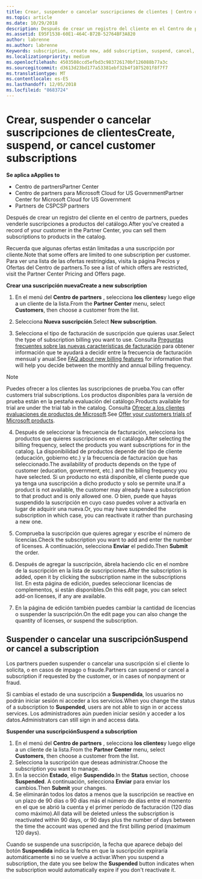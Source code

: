 ```yaml
---
title: Crear, suspender o cancelar suscripciones de clientes | Centro de partners
ms.topic: article
ms.date: 10/29/2018
description: Después de crear un registro del cliente en el Centro de partners, puedes venderle suscripciones a los productos del catálogo.
ms.assetid: E95F1538-60E1-464C-B72B-52764BF3A820
author: labrenne
ms.author: labrenne
Keywords: subscription, create new, add subscription, suspend, cancel,
ms.localizationpriority: medium
ms.openlocfilehash: 4503508ccd5efbd3c983726170bf126088b77a3c
ms.sourcegitcommit: d3613d23bd177a53381ebf32b4f1075201f8f7f7
ms.translationtype: MT
ms.contentlocale: es-ES
ms.lasthandoff: 12/05/2018
ms.locfileid: "8683724"
---
```

# <a name="create-suspend-or-cancel-customer-subscriptions"></a><span data-ttu-id="34b18-103">Crear, suspender o cancelar suscripciones de clientes</span><span class="sxs-lookup"><span data-stu-id="34b18-103">Create, suspend, or cancel customer subscriptions</span></span>

**<span data-ttu-id="34b18-104">Se aplica a</span><span class="sxs-lookup"><span data-stu-id="34b18-104">Applies to</span></span>**

-  <span data-ttu-id="34b18-105">Centro de partners</span><span class="sxs-lookup"><span data-stu-id="34b18-105">Partner Center</span></span>
-  <span data-ttu-id="34b18-106">Centro de partners para Microsoft Cloud for US Government</span><span class="sxs-lookup"><span data-stu-id="34b18-106">Partner Center for Microsoft Cloud for US Government</span></span>
-  <span data-ttu-id="34b18-107">Partners de CSP</span><span class="sxs-lookup"><span data-stu-id="34b18-107">CSP partners</span></span>

<span data-ttu-id="34b18-108">Después de crear un registro del cliente en el centro de partners, puedes venderle suscripciones a productos del catálogo.</span><span class="sxs-lookup"><span data-stu-id="34b18-108">After you've created a record of your customer in the Partner Center, you can sell them subscriptions to products in the catalog.</span></span>

<span data-ttu-id="34b18-109">Recuerda que algunas ofertas están limitadas a una suscripción por cliente.</span><span class="sxs-lookup"><span data-stu-id="34b18-109">Note that some offers are limited to one subscription per customer.</span></span> <span data-ttu-id="34b18-110">Para ver una lista de las ofertas restringidas, visita la página Precios y Ofertas del Centro de partners.</span><span class="sxs-lookup"><span data-stu-id="34b18-110">To see a list of which offers are restricted, visit the Partner Center Pricing and Offers page.</span></span> 


**<span data-ttu-id="34b18-111">Crear una suscripción nueva</span><span class="sxs-lookup"><span data-stu-id="34b18-111">Create a new subscription</span></span>**

1.  <span data-ttu-id="34b18-112">En el menú del **Centro de partners** , selecciona **los clientes**y luego elige a un cliente de la lista.</span><span class="sxs-lookup"><span data-stu-id="34b18-112">From the **Partner Center** menu, select **Customers**, then choose a customer from the list.</span></span>

2.  <span data-ttu-id="34b18-113">Selecciona **Nueva suscripción**.</span><span class="sxs-lookup"><span data-stu-id="34b18-113">Select **New subscription**.</span></span>

3.  <span data-ttu-id="34b18-114">Selecciona el tipo de facturación de suscripción que quieras usar.</span><span class="sxs-lookup"><span data-stu-id="34b18-114">Select the type of subscription billing you want to use.</span></span>  <span data-ttu-id="34b18-115">Consulta [Preguntas frecuentes sobre las nuevas características de facturación](faq-about-new-billing-features.md) para obtener información que te ayudará a decidir entre la frecuencia de facturación mensual y anual.</span><span class="sxs-lookup"><span data-stu-id="34b18-115">See [FAQ about new billing features](faq-about-new-billing-features.md) for information that will help you decide between the monthly and annual billing frequency.</span></span>
 
 >[!Note]
 ><span data-ttu-id="34b18-116">Puedes ofrecer a los clientes las suscripciones de prueba.</span><span class="sxs-lookup"><span data-stu-id="34b18-116">You can offer customers trial subscriptions.</span></span> <span data-ttu-id="34b18-117">Los productos disponibles para la versión de prueba están en la pestaña evaluación del catálogo.</span><span class="sxs-lookup"><span data-stu-id="34b18-117">Products available for trial are under the trial tab in the catalog.</span></span> <span data-ttu-id="34b18-118">Consulta [Ofrecer a los clientes evaluaciones de productos de Microsoft](offer-your-customers-trials-of-microsoft-products.md).</span><span class="sxs-lookup"><span data-stu-id="34b18-118">See [Offer your customers trials of Microsoft products](offer-your-customers-trials-of-microsoft-products.md).</span></span>

 
4. <span data-ttu-id="34b18-119">Después de seleccionar la frecuencia de facturación, selecciona los productos que quieres suscripciones en el catálogo.</span><span class="sxs-lookup"><span data-stu-id="34b18-119">After selecting the billing frequency, select the products you want subscriptions for in the catalog.</span></span> <span data-ttu-id="34b18-120">La disponibilidad de productos depende del tipo de cliente (educación, gobierno etc.) y la frecuencia de facturación que has seleccionado.</span><span class="sxs-lookup"><span data-stu-id="34b18-120">The availability of products depends on the type of customer (education, government, etc.) and the billing frequency you have selected.</span></span> <span data-ttu-id="34b18-121">Si un producto no está disponible, el cliente puede que ya tenga una suscripción a dicho producto y solo se permite una.</span><span class="sxs-lookup"><span data-stu-id="34b18-121">If a product is not available, the customer may already have a subscription to that product and is only allowed one.</span></span> <span data-ttu-id="34b18-122">O bien, puede que hayas suspendido la suscripción en cuyo caso puedes volver a activarla en lugar de adquirir una nueva.</span><span class="sxs-lookup"><span data-stu-id="34b18-122">Or, you may have suspended the subscription in which case, you can reactivate it rather than purchasing a new one.</span></span>

5. <span data-ttu-id="34b18-123">Comprueba la suscripción que quieres agregar y escribe el número de licencias.</span><span class="sxs-lookup"><span data-stu-id="34b18-123">Check the subscription you want to add and enter the number of licenses.</span></span> <span data-ttu-id="34b18-124">A continuación, selecciona **Enviar** el pedido.</span><span class="sxs-lookup"><span data-stu-id="34b18-124">Then **Submit** the order.</span></span>

6.  <span data-ttu-id="34b18-125">Después de agregar la suscripción, ábrela haciendo clic en el nombre de la suscripción en la lista de suscripciones.</span><span class="sxs-lookup"><span data-stu-id="34b18-125">After the subscription is added, open it by clicking the subscription name in the subscriptions list.</span></span> <span data-ttu-id="34b18-126">En esta página de edición, puedes seleccionar licencias de complementos, si están disponibles.</span><span class="sxs-lookup"><span data-stu-id="34b18-126">On this edit page, you can select add-on licenses, if any are available.</span></span>

7.  <span data-ttu-id="34b18-127">En la página de edición también puedes cambiar la cantidad de licencias o suspender la suscripción.</span><span class="sxs-lookup"><span data-stu-id="34b18-127">On the edit page you can also change the quantity of licenses, or suspend the subscription.</span></span>

## <a name="suspend-or-cancel-a-subscription"></a><span data-ttu-id="34b18-128">Suspender o cancelar una suscripción</span><span class="sxs-lookup"><span data-stu-id="34b18-128">Suspend or cancel a subscription</span></span>

<span data-ttu-id="34b18-129">Los partners pueden suspender o cancelar una suscripción si el cliente lo solicita, o en casos de impago o fraude.</span><span class="sxs-lookup"><span data-stu-id="34b18-129">Partners can suspend or cancel a subscription if requested by the customer, or in cases of nonpayment or fraud.</span></span>

<span data-ttu-id="34b18-130">Si cambias el estado de una suscripción a **Suspendida**, los usuarios no podrán iniciar sesión ni acceder a los servicios.</span><span class="sxs-lookup"><span data-stu-id="34b18-130">When you change the status of a subscription to **Suspended**, users are not able to sign in or access services.</span></span> <span data-ttu-id="34b18-131">Los administradores aún pueden iniciar sesión y acceder a los datos.</span><span class="sxs-lookup"><span data-stu-id="34b18-131">Administrators can still sign in and access data.</span></span>

**<span data-ttu-id="34b18-132">Suspender una suscripción</span><span class="sxs-lookup"><span data-stu-id="34b18-132">Suspend a subscription</span></span>**

1.  <span data-ttu-id="34b18-133">En el menú del **Centro de partners** , selecciona **los clientes**y luego elige a un cliente de la lista.</span><span class="sxs-lookup"><span data-stu-id="34b18-133">From the **Partner Center** menu, select **Customers**, then choose a customer from the list.</span></span>
2.  <span data-ttu-id="34b18-134">Selecciona la suscripción que deseas administrar.</span><span class="sxs-lookup"><span data-stu-id="34b18-134">Choose the subscription you want to manage.</span></span>
3.  <span data-ttu-id="34b18-135">En la sección **Estado**, elige **Suspendido**.</span><span class="sxs-lookup"><span data-stu-id="34b18-135">In the **Status** section, choose **Suspended**.</span></span> <span data-ttu-id="34b18-136">A continuación, selecciona **Enviar** para enviar los cambios.</span><span class="sxs-lookup"><span data-stu-id="34b18-136">Then **Submit** your changes.</span></span>
4.  <span data-ttu-id="34b18-137">Se eliminarán todos los datos a menos que la suscripción se reactive en un plazo de 90 días o 90 días más el número de días entre el momento en el que se abrió la cuenta y el primer período de facturación (120 días como máximo).</span><span class="sxs-lookup"><span data-stu-id="34b18-137">All data will be deleted unless the subscription is reactivated within 90 days, or 90 days plus the number of days between the time the account was opened and the first billing period (maximum 120 days).</span></span>

<span data-ttu-id="34b18-138">Cuando se suspende una suscripción, la fecha que aparece debajo del botón **Suspendida** indica la fecha en que la suscripción expiraría automáticamente si no se vuelve a activar.</span><span class="sxs-lookup"><span data-stu-id="34b18-138">When you suspend a subscription, the date you see below the **Suspended** button indicates when the subscription would automatically expire if you don't reactivate it.</span></span> 




 



